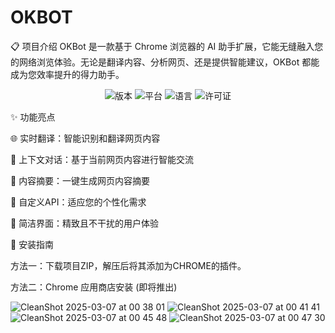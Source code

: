 # OKBOT
📋 项目介绍
OKBot 是一款基于 Chrome 浏览器的 AI 助手扩展，它能无缝融入您的网络浏览体验。无论是翻译内容、分析网页、还是提供智能建议，OKBot 都能成为您效率提升的得力助手。


<p align="center">

<img src="https://img.shields.io/badge/版本-1.0.0-blue" alt="版本">

<img src="https://img.shields.io/badge/平台-Chrome-orange" alt="平台">

<img src="https://img.shields.io/badge/语言-JavaScript-yellow" alt="语言">

<img src="https://img.shields.io/badge/许可证-MIT-green" alt="许可证">

</p>



✨ 功能亮点

🌐 实时翻译：智能识别和翻译网页内容

💬 上下文对话：基于当前网页内容进行智能交流

📝 内容摘要：一键生成网页内容摘要

🎯 自定义API：适应您的个性化需求

🎨 简洁界面：精致且不干扰的用户体验



🚀 安装指南

方法一：下载项目ZIP，解压后将其添加为CHROME的插件。

方法二：Chrome 应用商店安装 (即将推出)

![CleanShot 2025-03-07 at 00 38 01](https://github.com/user-attachments/assets/2ee1c97c-8b82-4dc8-b133-ecd148b75910)
![CleanShot 2025-03-07 at 00 41 41](https://github.com/user-attachments/assets/2957a332-260a-4392-8d0c-c833ec7b1fea)
![CleanShot 2025-03-07 at 00 45 48](https://github.com/user-attachments/assets/3bb4b311-6529-4909-b988-82f41138f824)
![CleanShot 2025-03-07 at 00 47 30](https://github.com/user-attachments/assets/4e67b682-5162-459d-b404-d3d62e72a7d8)

